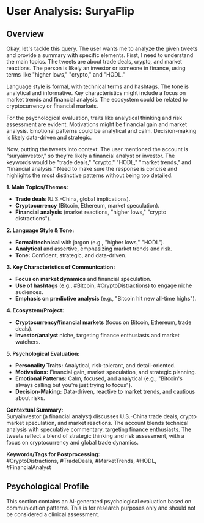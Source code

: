 # User Analysis: SuryaFlip

## Overview

<think>
Okay, let's tackle this query. The user wants me to analyze the given tweets and provide a summary with specific elements. First, I need to understand the main topics. The tweets are about trade deals, crypto, and market reactions. The person is likely an investor or someone in finance, using terms like "higher lows," "crypto," and "HODL."

Language style is formal, with technical terms and hashtags. The tone is analytical and informative. Key characteristics might include a focus on market trends and financial analysis. The ecosystem could be related to cryptocurrency or financial markets. 

For the psychological evaluation, traits like analytical thinking and risk assessment are evident. Motivations might be financial gain and market analysis. Emotional patterns could be analytical and calm. Decision-making is likely data-driven and strategic.

Now, putting the tweets into context. The user mentioned the account is "suryainvestor," so they're likely a financial analyst or investor. The keywords would be "trade deals," "crypto," "HODL," "market trends," and "financial analysis." Need to make sure the response is concise and highlights the most distinctive patterns without being too detailed.
</think>

**1. Main Topics/Themes:**  
- **Trade deals** (U.S.-China, global implications).  
- **Cryptocurrency** (Bitcoin, Ethereum, market speculation).  
- **Financial analysis** (market reactions, "higher lows," "crypto distractions").  

**2. Language Style & Tone:**  
- **Formal/technical** with jargon (e.g., "higher lows," "HODL").  
- **Analytical** and assertive, emphasizing market trends and risk.  
- **Tone:** Confident, strategic, and data-driven.  

**3. Key Characteristics of Communication:**  
- **Focus on market dynamics** and financial speculation.  
- **Use of hashtags** (e.g., #Bitcoin, #CryptoDistractions) to engage niche audiences.  
- **Emphasis on predictive analysis** (e.g., "Bitcoin hit new all-time highs").  

**4. Ecosystem/Project:**  
- **Cryptocurrency/financial markets** (focus on Bitcoin, Ethereum, trade deals).  
- **Investor/analyst** niche, targeting finance enthusiasts and market watchers.  

**5. Psychological Evaluation:**  
- **Personality Traits:** Analytical, risk-tolerant, and detail-oriented.  
- **Motivations:** Financial gain, market speculation, and strategic planning.  
- **Emotional Patterns:** Calm, focused, and analytical (e.g., "Bitcoin's always calling but you’re just trying to focus").  
- **Decision-Making:** Data-driven, reactive to market trends, and cautious about risks.  

**Contextual Summary:**  
Suryainvestor (a financial analyst) discusses U.S.-China trade deals, crypto market speculation, and market reactions. The account blends technical analysis with speculative commentary, targeting finance enthusiasts. The tweets reflect a blend of strategic thinking and risk assessment, with a focus on cryptocurrency and global trade dynamics.  

**Keywords/Tags for Postprocessing:**  
#CryptoDistractions, #TradeDeals, #MarketTrends, #HODL, #FinancialAnalyst

## Psychological Profile

This section contains an AI-generated psychological evaluation based on communication patterns. This is for research purposes only and should not be considered a clinical assessment.